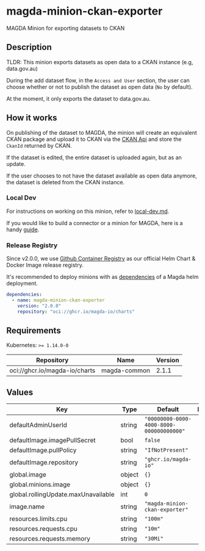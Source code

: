# magda-minion-ckan-exporter

MAGDA Minion for exporting datasets to CKAN

## Description

TLDR: This minion exports datasets as open data to a CKAN instance (e.g, data.gov.au)

During the add dataset flow, in the `Access and User` section,
the user can choose whether or not to publish the dataset as open data (`No` by default).

At the moment, it only exports the dataset to data.gov.au.

## How it works

On publishing of the dataset to MAGDA, the minion will create an equivalent CKAN package
and upload it to CKAN via the [CKAN Api](https://docs.ckan.org/en/ckan-2.7.3/api/) and
store the `CkanId` returned by CKAN.

If the dataset is edited, the entire dataset is uploaded again, but as an update.

If the user chooses to not have the dataset available as open data anymore, the dataset
is deleted from the CKAN instance.

### Local Dev

For instructions on working on this minion, refer to [local-dev.md](./local-dev.md).

If you would like to build a connector or a minion for MAGDA,
here is a handy
[guide](https://github.com/magda-io/magda/blob/master/docs/docs/how-to-build-your-own-connectors-minions.md).

### Release Registry

Since v2.0.0, we use [Github Container Registry](https://docs.github.com/en/packages/working-with-a-github-packages-registry/working-with-the-container-registry) as our official Helm Chart & Docker Image release registry.

It's recommended to deploy minions with as [dependencies](https://helm.sh/docs/topics/chart_best_practices/dependencies/) of a Magda helm deployment.

```yaml
dependencies:
  - name: magda-minion-ckan-exporter
    version: "2.0.0"
    repository: "oci://ghcr.io/magda-io/charts"
```

## Requirements

Kubernetes: `>= 1.14.0-0`

| Repository | Name | Version |
|------------|------|---------|
| oci://ghcr.io/magda-io/charts | magda-common | 2.1.1 |

## Values

| Key | Type | Default | Description |
|-----|------|---------|-------------|
| defaultAdminUserId | string | `"00000000-0000-4000-8000-000000000000"` |  |
| defaultImage.imagePullSecret | bool | `false` |  |
| defaultImage.pullPolicy | string | `"IfNotPresent"` |  |
| defaultImage.repository | string | `"ghcr.io/magda-io"` |  |
| global.image | object | `{}` |  |
| global.minions.image | object | `{}` |  |
| global.rollingUpdate.maxUnavailable | int | `0` |  |
| image.name | string | `"magda-minion-ckan-exporter"` |  |
| resources.limits.cpu | string | `"100m"` |  |
| resources.requests.cpu | string | `"10m"` |  |
| resources.requests.memory | string | `"30Mi"` |  |